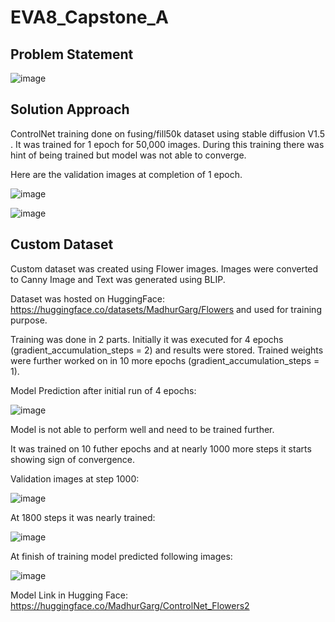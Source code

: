 # EVA8_Capstone_A

## Problem Statement

![image](https://github.com/MPGarg/EVA8_Capstone_A/assets/120099863/6819c494-43b9-463c-ba5c-4b1f6c653fb7)

## Solution Approach

ControlNet training done on fusing/fill50k dataset using stable diffusion V1.5 . It was trained for 1 epoch for 50,000 images. During this training there was hint of being trained but model was not able to converge.

Here are the validation images at completion of 1 epoch.

![image](https://github.com/MPGarg/EVA8_Capstone_A/assets/120099863/49ef86ac-0274-4b4a-8774-403e720f272d)

![image](https://github.com/MPGarg/EVA8_Capstone_A/assets/120099863/8455579f-9565-431e-972c-6e7388203984)

## Custom Dataset

Custom dataset was created using Flower images. Images were converted to Canny Image and Text was generated using BLIP. 

Dataset was hosted on HuggingFace: https://huggingface.co/datasets/MadhurGarg/Flowers and used for training purpose.

Training was done in 2 parts. Initially it was executed for 4 epochs (gradient_accumulation_steps = 2) and results were stored. Trained weights were further worked on in 10 more epochs (gradient_accumulation_steps = 1).

Model Prediction after initial run of 4 epochs:

![image](https://github.com/MPGarg/EVA8_Capstone_A/assets/120099863/9cc60b77-e75a-4584-a5c0-62eb8e7d0fcf)

Model is not able to perform well and need to be trained further.

It was trained on 10 futher epochs and at nearly 1000 more steps it starts showing sign of convergence.

Validation images at step 1000:

![image](https://github.com/MPGarg/EVA8_Capstone_A/assets/120099863/36890a78-7e13-4188-8ac8-a04f37c0b2c7)

At 1800 steps it was nearly trained:

![image](https://github.com/MPGarg/EVA8_Capstone_A/assets/120099863/2c25d085-5362-4e25-8309-75a2734d3c46)

At finish of training model predicted following images:

![image](https://github.com/MPGarg/EVA8_Capstone_A/assets/120099863/5364938b-0756-4cf1-b03e-de8342fd609c)

Model Link in Hugging Face: https://huggingface.co/MadhurGarg/ControlNet_Flowers2
